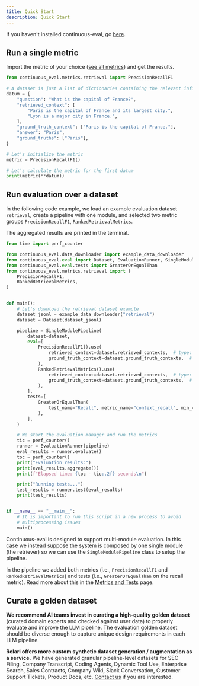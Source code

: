 ```yaml
---
title: Quick Start
description: Quick Start
---
```


If you haven't installed continuous-eval, go [here](../../v0.3/getting-started/installation/).

## Run a single metric

Import the metric of your choice ([see all metrics](../../v0.3/metrics/overview/)) and get the results.

```python
from continuous_eval.metrics.retrieval import PrecisionRecallF1

# A dataset is just a list of dictionaries containing the relevant information
datum = {
    "question": "What is the capital of France?",
    "retrieved_context": [
        "Paris is the capital of France and its largest city.",
        "Lyon is a major city in France.",
    ],
    "ground_truth_context": ["Paris is the capital of France."],
    "answer": "Paris",
    "ground_truths": ["Paris"],
}

# Let's initialize the metric
metric = PrecisionRecallF1()

# Let's calculate the metric for the first datum
print(metric(**datum))
```

## Run evaluation over a dataset

In the following code example, we load an example evaluation dataset `retrieval`, create a pipeline with one module, and selected two metric groups `PrecisionRecallF1`, `RankedRetrievalMetrics`. 

The aggregated results are printed in the terminal.

```python
from time import perf_counter

from continuous_eval.data_downloader import example_data_downloader
from continuous_eval.eval import Dataset, EvaluationRunner, SingleModulePipeline
from continuous_eval.eval.tests import GreaterOrEqualThan
from continuous_eval.metrics.retrieval import (
    PrecisionRecallF1,
    RankedRetrievalMetrics,
)


def main():
    # Let's download the retrieval dataset example
    dataset_jsonl = example_data_downloader("retrieval")
    dataset = Dataset(dataset_jsonl) 

    pipeline = SingleModulePipeline(
        dataset=dataset,
        eval=[
            PrecisionRecallF1().use(
                retrieved_context=dataset.retrieved_contexts,  # type: ignore
                ground_truth_context=dataset.ground_truth_contexts,  # type: ignore
            ),
            RankedRetrievalMetrics().use(
                retrieved_context=dataset.retrieved_contexts,  # type: ignore
                ground_truth_context=dataset.ground_truth_contexts,  # type: ignore
            ),
        ],
        tests=[
            GreaterOrEqualThan(
                test_name="Recall", metric_name="context_recall", min_value=0.8
            ),
        ],
    )

    # We start the evaluation manager and run the metrics
    tic = perf_counter()
    runner = EvaluationRunner(pipeline)
    eval_results = runner.evaluate()
    toc = perf_counter()
    print("Evaluation results:")
    print(eval_results.aggregate())
    print(f"Elapsed time: {toc - tic:.2f} seconds\n")

    print("Running tests...")
    test_results = runner.test(eval_results)
    print(test_results)


if __name__ == "__main__":
    # It is important to run this script in a new process to avoid
    # multiprocessing issues
    main()

```

Continuous-eval is designed to support multi-module evaluation. In this case we instead suppose the system is composed by one single module (the retriever) so we can use the `SingleModulePipeline` class to setup the pipeline.

In the pipeline we added both metrics (i.e., `PrecisionRecallF1` and `RankedRetrievalMetrics`) and tests (i.e., `GreaterOrEqualThan` on the recall metric). Read more about this in the [Metrics and Tests](../../v0.3/pipeline/metrics_and_tests) page.

## Curate a golden dataset

**We recommend AI teams invest in curating a high-quality golden dataset** (curated domain experts and checked against user data) to properly evaluate and improve the LLM pipeline. The evaluation golden dataset should be diverse enough to capture unique design requirements in each LLM pipeline.

**Relari offers more custom synthetic dataset generation / augmentation as a service.** We have generated granular pipeline-level datasets for SEC Filing, Company Transcript, Coding Agents, Dynamic Tool Use, Enterprise Search, Sales Contracts, Company Wiki, Slack Conversation, Customer Support Tickets, Product Docs, etc. [Contact us](mailto:founders@relari.ai) if you are interested.